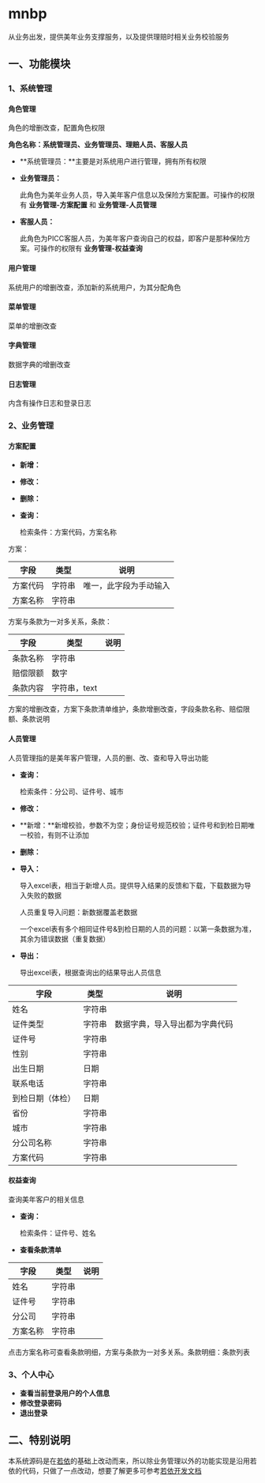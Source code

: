 # mnbp
从业务出发，提供美年业务支撑服务，以及提供理赔时相关业务校验服务

## 一、功能模块

### 1、系统管理

#### 角色管理

角色的增删改查，配置角色权限

**角色名称：系统管理员、业务管理员、理赔人员、客服人员**

- **系统管理员：**主要是对系统用户进行管理，拥有所有权限

- **业务管理员：**

  此角色为美年业务人员，导入美年客户信息以及保险方案配置。可操作的权限有 **业务管理-方案配置** 和 **业务管理-人员管理**

- **客服人员：**

  此角色为PICC客服人员，为美年客户查询自己的权益，即客户是那种保险方案。可操作的权限有 **业务管理-权益查询**

#### 用户管理

系统用户的增删改查，添加新的系统用户，为其分配角色

#### 菜单管理

菜单的增删改查

#### 字典管理

数据字典的增删改查

#### 日志管理

内含有操作日志和登录日志

### 2、业务管理

#### 方案配置

- **新增：**

- **修改：**

- **删除：**

- **查询：**

  检索条件：方案代码，方案名称

方案：

| 字段     | 类型   | 说明                   |
| -------- | ------ | ---------------------- |
| 方案代码 | 字符串 | 唯一，此字段为手动输入 |
| 方案名称 | 字符串 |                        |

方案与条款为一对多关系，条款：

| 字段     | 类型         | 说明 |
| -------- | ------------ | ---- |
| 条款名称 | 字符串       |      |
| 赔偿限额 | 数字         |      |
| 条款内容 | 字符串，text |      |

方案的增删改查，方案下条款清单维护，条款增删改查，字段条款名称、赔偿限额、条款说明

#### 人员管理

人员管理指的是美年客户管理，人员的删、改、查和导入导出功能

- **查询：**

  检索条件：分公司、证件号、城市

- **修改：**

- **新增：**新增校验，参数不为空；身份证号规范校验；证件号和到检日期唯一校验，有则不让添加

- **删除：**

- **导入：**

  导入excel表，相当于新增人员。提供导入结果的反馈和下载，下载数据为导入失败的数据

  人员重复导入问题：新数据覆盖老数据

  一个excel表有多个相同证件号&到检日期的人员的问题：以第一条数据为准，其余为错误数据（重复数据）

- **导出：**

  导出excel表，根据查询出的结果导出人员信息

| 字段             | 类型   | 说明                           |
| ---------------- | ------ | ------------------------------ |
| 姓名             | 字符串 |                                |
| 证件类型         | 字符串 | 数据字典，导入导出都为字典代码 |
| 证件号           | 字符串 |                                |
| 性别             | 字符串 |                                |
| 出生日期         | 日期   |                                |
| 联系电话         | 字符串 |                                |
| 到检日期（体检） | 日期   |                                |
| 省份             | 字符串 |                                |
| 城市             | 字符串 |                                |
| 分公司名称       | 字符串 |                                |
| 方案代码         | 字符串 |                                |

#### 权益查询

查询美年客户的相关信息

- **查询：**

  检索条件：证件号、姓名

- **查看条款清单**

| 字段     | 类型   | 说明 |
| -------- | ------ | ---- |
| 姓名     | 字符串 |      |
| 证件号   | 字符串 |      |
| 分公司   | 字符串 |      |
| 方案名称 | 字符串 |      |

点击方案名称可查看条款明细，方案与条款为一对多关系。条款明细：条款列表

### 3、个人中心

- **查看当前登录用户的个人信息**
- **修改登录密码**
- **退出登录**

## 二、特别说明

本系统源码是在[若依]( https://gitee.com/y_project/RuoYi-Vue )的基础上改动而来，所以除业务管理以外的功能实现是沿用若依的代码，只做了一点改动，想要了解更多可参考[若依开发文档]( http://doc.ruoyi.vip/ruoyi/ )


